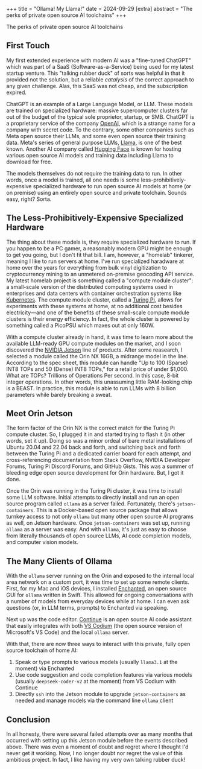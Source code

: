 +++
title = "Ollama! My Llama!"
date = 2024-09-29
[extra]
abstract = "The perks of private open source AI toolchains"
+++

The perks of private open source AI toolchains

## First Touch

My first extended experience with modern AI was a "fine-tuned ChatGPT" which was part of a SaaS (Software-as-a-Service) being used for my latest startup venture. This "talking rubber duck" of sorts was helpful in that it provided not the solution, but a reliable _catalysis_ of the correct approach to any given challenge. Alas, this SaaS was not cheap, and the subscription expired.

ChatGPT is an example of a Large Language Model, or LLM. These models are trained on specialized hardware: massive supercomputer clusters far out of the budget of the typical sole proprietor, startup, or SMB. ChatGPT is a proprietary service of the company [OpenAI](https://openai.com), which is a strange name for a company with secret code. To the contrary, some other companies such as Meta open source their LLMs, and some even open source their training data. Meta's series of general purpose LLMs, [Llama](https://github.com/meta-llama/llama-models), is one of the best known. Another AI company called [Hugging Face](https://huggingface.co) is known for hosting various open source AI models and training data including Llama to download for free. 

The models themselves do not require the training data to run. In other words, once a model is trained, all one needs is some less-prohibitively-expensive specialized hardware to run open source AI models at home (or on premise) using an entirely open source and private toolchain. Sounds easy, right? Sorta.

## The Less-Prohibitively-Expensive Specialized Hardware

The thing about these models is, they require specialized hardware to run. If you happen to be a PC gamer, a reasonably modern GPU might be enough to get you going, but I don't fit that bill. I am, however, a "homelab" tinkerer, meaning I like to run servers at home. I've run specialized haradware at home over the years for everything from bulk vinyl digitization to cryptocurrency mining to an unmetered on-premise geocoding API service. My latest homelab project is something called a "compute module cluster": a small-scale version of the distributed computing systems used in enterprises and data centers with container orchestration systems like [Kubernetes](https://kubernetes.io). The compute module cluster, called a [Turing Pi](https://turingpi.com), allows for experiments with these systems at home, at no additional cost besides electricity—and one of the benefits of these small-scale compute module clusters is their energy efficiency. In fact, the whole cluster is powered by something called a PicoPSU which maxes out at only 160W. 

With a compute cluster already in hand, it was time to learn more about the available LLM-ready GPU compute modules on the market, and I soon discovered the [NVIDIA Jetson](https://developer.nvidia.com/embedded-computing) line of products. After some reasearch, I selected a module called the Orin NX 16GB, a midrange model in the line. According to the spec sheet, this module can handle "Up to 100 (Sparse) INT8 TOPs and 50 (Dense) INT8 TOPs," for a retail price of under $1,000. What are TOPs? Trillions of Operations Per second. In this case, 8-bit integer operations. In other words, this unassuming little RAM-looking chip is a BEAST. In practice, this module is able to run LLMs with 8 billion parameters while barely breaking a sweat.

## Meet Orin Jetson

The form factor of the Orin NX is the correct match for the Turing Pi compute cluster. So, I plugged it in and started trying to flash it (in other words, set it up). Doing so was a minor ordeal of bare metal installations of Ubuntu 20.04 and 22.04 back and forth, and switching back and forth between the Turing Pi and a dedicated carrier board for each attempt, and cross-referencing documentation from Stack Overflow, NVIDIA Developer Forums, Turing Pi Discord Forums, and GitHub Gists. This was a summer of bleeding edge open source development for Orin hardware. But, I got it done.

Once the Orin was running in the Turing Pi cluster, it was time to install some LLM software. Initial attempts to directly install and run an open source program called `ollama` as a server failed. Fortunately, there's `jetson-containers`. This is a Docker-based open source package that allows turnkey access to not only `ollama` but many other open source AI programs as well, on Jetson hardware. Once `jetson-containers` was set up, running `ollama` as a server was easy. And with `ollama`, it's just as easy to choose from literally thousands of open source LLMs, AI code completion models, and computer vision models. 

## The Many Clients of Ollama

With the `ollama` server running on the Orin and exposed to the internal local area network on a custom port, it was time to set up some remote clients. First, for my Mac and iOS devices, I installed [Enchanted](https://github.com/AugustDev/enchanted), an open source GUI for `ollama` written in Swift. This allowed for ongoing conversations with a number of models from everyday devices while at home. I can even ask questions (or, in LLM terms, prompts) to Enchanted via speaking.

Next up was the code editor. [Continue](https://www.continue.dev) is an open source AI code assistant that easily integrates with both [VS Codium](https://vscodium.com) (the open source version of Microsoft's VS Code) and the local `ollama` server. 

With that, there are now three ways to interact with this private, fully open source toolchain of home AI:
1. Speak or type prompts to various models (usually `llama3.1` at the moment) via Enchanted
2. Use code suggestion and code completion features via various models (usually `deepseek-coder-v2` at the moment) from VS Codium with Continue
3. Directly `ssh` into the Jetson module to upgrade `jetson-containers` as needed and manage models via the command line `ollama` client
 
## Conclusion

In all honesty, there were several failed attempts over as many months that occurred with setting up this Jetson module before the events described above. There was even a moment of doubt and regret where I thought I'd never get it working. Now, I no longer doubt nor regret the value of this ambitious project. In fact, I like having my very own talking rubber duck!
